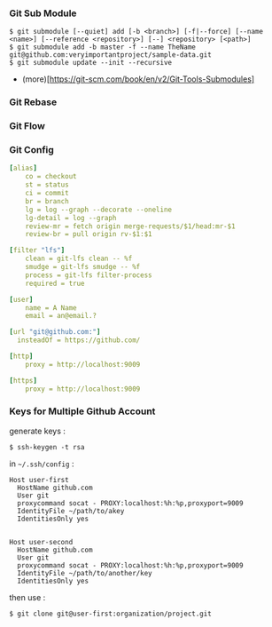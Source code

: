 
### Git Sub Module

```shell
$ git submodule [--quiet] add [-b <branch>] [-f|--force] [--name <name>] [--reference <repository>] [--] <repository> [<path>]
$ git submodule add -b master -f --name TheName git@github.com:veryimportantproject/sample-data.git
$ git submodule update --init --recursive
```
- (more)[https://git-scm.com/book/en/v2/Git-Tools-Submodules]

### Git Rebase

### Git Flow

### Git Config

```yaml
[alias]
	co = checkout
	st = status
	ci = commit
	br = branch
	lg = log --graph --decorate --oneline
	lg-detail = log --graph
	review-mr = fetch origin merge-requests/$1/head:mr-$1
	review-br = pull origin rv-$1:$1

[filter "lfs"]
	clean = git-lfs clean -- %f
	smudge = git-lfs smudge -- %f
	process = git-lfs filter-process
	required = true

[user]
	name = A Name
	email = an@email.?

[url "git@github.com:"]
  insteadOf = https://github.com/

[http]
	proxy = http://localhost:9009

[https]
	proxy = http://localhost:9009
```

### Keys for Multiple Github Account

generate keys :
```
$ ssh-keygen -t rsa
```

in `~/.ssh/config` :

```
Host user-first
  HostName github.com
  User git
  proxycommand socat - PROXY:localhost:%h:%p,proxyport=9009
  IdentityFile ~/path/to/akey
  IdentitiesOnly yes


Host user-second
  HostName github.com
  User git
  proxycommand socat - PROXY:localhost:%h:%p,proxyport=9009
  IdentityFile ~/path/to/another/key
  IdentitiesOnly yes
```

then use :
```
$ git clone git@user-first:organization/project.git
```


